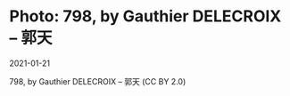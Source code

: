 # Photo: 798, by Gauthier DELECROIX – 郭天

2021-01-21

798, by Gauthier DELECROIX &#8211; 郭天 (CC BY 2.0)

